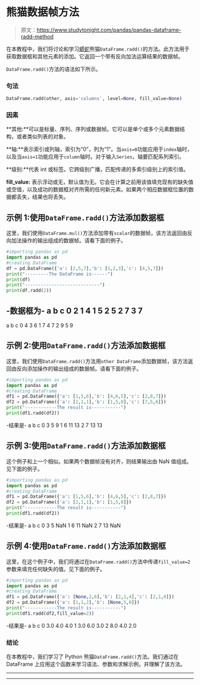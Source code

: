 # 熊猫数据帧方法

> 原文：<https://www.studytonight.com/pandas/pandas-dataframe-radd-method>

在本教程中，我们将讨论和学习[蟒蛇](https://www.studytonight.com/python/getting-started-with-python)熊猫`DataFrame.radd()`的方法。此方法用于获取数据框和其他元素的添加。它返回一个带有反向加法运算结果的数据帧。

`DataFrame.radd()`方法的语法如下所示。

### 句法

```py
DataFrame.radd(other, axis='columns', level=None, fill_value=None)
```

### 因素

**其他:**可以是标量、序列、序列或数据帧。它可以是单个或多个元素数据结构，或者类似列表的对象。

**轴:**表示索引或列轴，索引为“0”，列为“1”。当`axis=0`功能应用于`index`轴时，以及当`axis=1`功能应用于`column`轴时。对于输入`Series`，轴要匹配系列索引。

**级别:**代表 int 或标签。它跨级别广播，匹配传递的多索引级别上的索引值。

**fill_value:** 表示浮动或无，默认值为无。它会在计算之前用该值填充现有的缺失值或空值，以及成功的数据框对齐所需的任何新元素。如果两个相应数据框位置的数据都丢失，结果也将丢失。

## 示例 1:使用`DataFrame.radd()`方法添加数据框

这里，我们使用`DataFrame.mul()`方法添加带有`scalar`的数据帧，该方法返回由反向加法操作的输出组成的数据帧。请看下面的例子。

```py
#importing pandas as pd
import pandas as pd
#creating DataFrame
df = pd.DataFrame({'a': [2,5,7],'b': [1,2,3],'c': [4,5,7]})
print("---------The DataFrame is------")
print(df)
print("----------------------------")
print(df.radd(2))
```

-数据框为-
a b c
0 2 1 4
1 5 2 5
2 7 3 7
-
a b c
0 4 3 6
1 7 4 7
2 9 5 9

## 示例 2:使用`DataFrame.radd()`方法添加数据框

这里，我们使用`DataFrame.radd()`方法用`other DataFrame`添加数据帧，该方法返回由反向添加操作的输出组成的数据帧。请看下面的例子。

```py
#importing pandas as pd
import pandas as pd
#creating DataFrame
df1 = pd.DataFrame({'a': [1,5,6],'b': [4,6,5],'c': [2,8,7]})
df2 = pd.DataFrame({'a': [2,1,1],'b': [1,5,8],'c': [7,5,6]})
print("------------The result is-----------")
print(df1.radd(df2))
```

-结果是-
a b c
0 3 5 9
1 6 11 13
2 7 13 13

## 示例 3:使用`DataFrame.radd()`方法添加数据框

这个例子和上一个相似。如果两个数据帧没有对齐，则结果输出由 NaN 值组成。见下面的例子。

```py
#importing pandas as pd
import pandas as pd
#creating DataFrame
df1 = pd.DataFrame({'a': [1,5,6],'b': [4,6,5],'c': [2,8,7]})
df2 = pd.DataFrame({'a': [2,1,1],'b': [1,5,8]})
print("------------The result is-----------")
print(df1.radd(df2))
```

-结果是-
a b c
0 3 5 NaN
1 6 11 NaN
2 7 13 NaN

## 示例 4:使用`DataFrame.radd()`方法添加数据框

这里，在这个例子中，我们将通过在`DataFrame.radd()`方法中传递`fill_value=2` 参数来填充任何缺失的值。见下面的例子。

```py
#importing pandas as pd
import pandas as pd
#creating DataFrame
df1 = pd.DataFrame({'a': [None,2,6],'b': [2,1,4],'c': [2,1,0]})
df2 = pd.DataFrame({'a': [1,1,2],'b': [None,5,0]})
print("------------The result is-----------")
print(df1.radd(df2,fill_value=2))
```

-结果是-
a b c
0 3.0 4.0 4.0
1 3.0 6.0 3.0
2 8.0 4.0 2.0

### 结论

在本教程中，我们学习了 Python 熊猫`DataFrame.radd()`方法。我们通过在 DataFrame 上应用这个函数来学习语法、参数和求解示例，并理解了该方法。

* * *

* * *